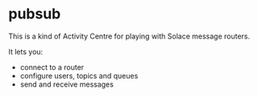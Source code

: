 # pubsub

This is a kind of Activity Centre for playing with Solace message routers.

It lets you:

* connect to a router 
* configure users, topics and queues 
* send and receive messages


